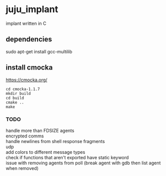 # juju_implant
implant written in C

## dependencies
sudo apt-get install gcc-multilib

## install cmocka

https://cmocka.org/
```
cd cmocka-1.1.7
mkdir build
cd build
cmake ..
make
```


### TODO
handle more than FDSIZE agents  
encrypted comms  
handle newlines from shell response fragments  
udp  
add colors to different message types  
check if functions that aren't exported have static keyword  
issue with removing agents from poll (break agent with gdb then list agent when removed)  